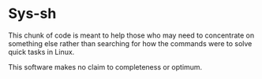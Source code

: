 ﻿# Sys-sh

This chunk of code is meant to help those who may need to concentrate 
on something else rather than searching for how the commands were to solve 
quick tasks in Linux.

This software makes no claim to completeness or optimum.


